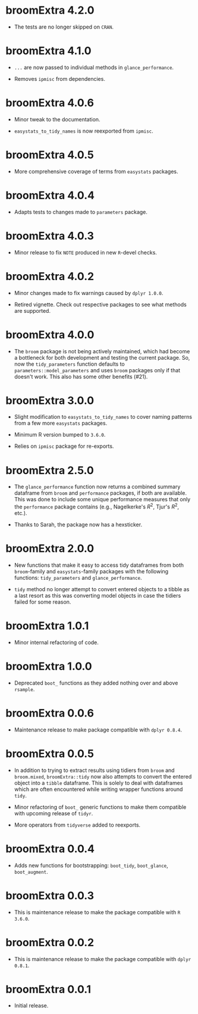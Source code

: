 # broomExtra 4.2.0

  - The tests are no longer skipped on `CRAN`.

# broomExtra 4.1.0

  - `...` are now passed to individual methods in `glance_performance`.
  
  - Removes `ipmisc` from dependencies.

# broomExtra 4.0.6

  - Minor tweak to the documentation.
  
  - `easystats_to_tidy_names` is now reexported from `ipmisc`.

# broomExtra 4.0.5

  - More comprehensive coverage of terms from `easystats` packages.

# broomExtra 4.0.4

  - Adapts tests to changes made to `parameters` package. 

# broomExtra 4.0.3

  - Minor release to fix `NOTE` produced in new `R`-devel checks.

# broomExtra 4.0.2

  - Minor changes made to fix warnings caused by `dplyr 1.0.0`.
  
  - Retired vignette. Check out respective packages to see what methods are
    supported.

# broomExtra 4.0.0

  - The `broom` package is not being actively maintained, which had become a
    bottleneck for both development and testing the current package. So, now the
    `tidy_parameters` function defaults to `parameters::model_parameters` and
    uses `broom` packages only if that doesn't work. This also has some other
    benefits (#21).

# broomExtra 3.0.0

  - Slight modification to `easystats_to_tidy_names` to cover naming patterns
    from a few more `easystats` packages.
    
  - Minimum R version bumped to `3.6.0`.
  
  - Relies on `ipmisc` package for re-exports.

# broomExtra 2.5.0

  - The `glance_performance` function now returns a combined summary dataframe
    from `broom` and `performance` packages, if both are available. This was
    done to include some unique performance measures that only the `performance`
    package contains (e.g., Nagelkerke's $R^2$, Tjur's $R^2$, etc.).
    
  - Thanks to Sarah, the package now has a hexsticker.

# broomExtra 2.0.0

  - New functions that make it easy to access tidy dataframes from both
    `broom`-family and `easystats`-family packages with the following functions:
    `tidy_parameters` and `glance_performance`.
    
  - `tidy` method no longer attempt to convert entered objects to a tibble as a
    last resort as this was converting model objects in case the tidiers failed
    for some reason.
 
# broomExtra 1.0.1

  - Minor internal refactoring of code.

# broomExtra 1.0.0

  - Deprecated `boot_` functions as they added nothing over and above `rsample`.
 
# broomExtra 0.0.6
 
  - Maintenance release to make package compatible with `dplyr 0.8.4`.

# broomExtra 0.0.5

  - In addition to trying to extract results using tidiers from `broom` and
    `broom.mixed`, `broomExtra::tidy` now also attempts to convert the entered
    object into a `tibble` dataframe. This is solely to deal with dataframes
    which are often encountered while writing wrapper functions around `tidy`.
    
  - Minor refactoring of `boot_` generic functions to make them compatible with
    upcoming release of `tidyr`.
    
  - More operators from `tidyverse` added to reexports.

# broomExtra 0.0.4

  - Adds new functions for bootstrapping: `boot_tidy`, `boot_glance`,
    `boot_augment`.

# broomExtra 0.0.3

  - This is maintenance release to make the package compatible with `R 3.6.0`.

# broomExtra 0.0.2

  - This is maintenance release to make the package compatible with
    `dplyr 0.8.1`.

# broomExtra 0.0.1

  - Initial release.
